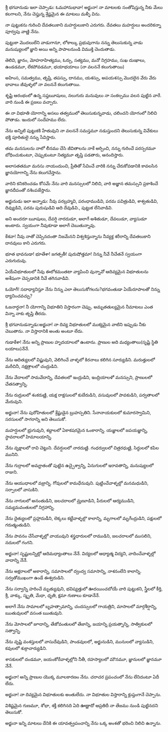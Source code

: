 శ్రీ భగవానుడు ఇలా చెప్పాడు: ఓమహానుభావా! అర్జునా! నా మాటలకు సంతోషిస్తున్న నీకు మేలు కలగాలని, నేను చెప్తున్న శ్రేష్టమైన ఈ మాటలు మళ్ళీ విను.

నా పుట్టుకను గురించి దేవతలుకాని మహర్షులుకాని ఎరుగరు. దేవతలు మహర్షులు అందరికన్నా పూర్వపు వాణ్ణి నేను.

పుట్టుకా మొదలులేని వాడుగానూ, లోకాల్కు ప్రభువుగాను నన్ను తెలుసుకున్న వాడు మనుష్యులలో జ్ఞాని అయి అన్ని పాపాలనుండి విముక్తి చెందుతాడు.

తెలివి, జ్ఞానం, మోహరాహిత్యము, ఓర్పు, సత్యము, మనో నిగ్రహము, సుఖ దుఃఖాలు, ఉండడమూ, లేకపోవడమూ, భయాభయాలు (నా వలననే కలుగుతాయి)

అహింస, సమత్వము, తృప్తి, తపస్సు, దానము, యశస్సు, అపయశస్సు మొదలైన వేరు వేరు భావాలు జీవుళ్ళలో నా వలననే కలుగుతాయి.

శృష్టి ఆరంభంలో ఉన్న సప్తౠషులు, నలుగురు మనువులు నా సంకల్పము వలన పుట్టిన వారే. వారి నుండి ఈ ప్రజలు వచ్చారు.

ఈ నా విభూతి యోగాన్ని అసలు తత్వములో తెలుసుకున్నవాడు, చలించని యోగంలో నిలిచి పోతాడు. ఇందులో సందేహము లేదు.

నేను అన్నిటి పుట్టుకకి హేతువుని నా వలననే సమస్తమూ నడుస్తుందని తెలుసుకున్న వివేకులు భక్తి పూరితులై నన్ను సేవిస్తారు.

తమ మనసులను నాలో లీనము చేసి జీవితాలను నాకే అర్పించి, నన్ను గురించే పరస్పరమూ బోధించుకుంటూ, చెప్పుకుంటూ నిత్యమూ తృప్తి పడతారు, ఆనందిస్తారు.

అలాసతతమూ మనసు నాయందుంచి, ప్రీతితో సేవించే వారికి నన్ను చేరుకోవడానికి కావలసిన జ్ఞానయోగాన్ని నేను కలుగచేస్తాను.

వారిని కనికరించడం కోసమే నేను వారి మనస్సులలో నిలిచి, వారి అజ్ఞాన తమస్సుని ప్రకాశించే జ్ఞానదీపంతో నశింపజేస్తాను.

అర్జునుడు ఇలా అన్నాడు: నీవు పరబ్రహ్మవి, పరంధాముడివి, పరమ పవిత్రుడివి, శాశ్వతుడివి, దివ్యుడివి, పరమ పురుషుడివి ఆది దేవుడివి., పుట్టుక లేనివాడివి.

అని అందరూ ౠషులు, దేవర్షి నారదుడూ, అలాగే అశితుడూ, దేవలుడూ, వ్యాసుడూ అంటారు. స్వయంగా నీవుకూడా అలాగే చెబుతున్నావు.

కేశవా! నీవు నాతో చెప్పినదంతా నిజమేనని విశ్వశిస్తున్నాను నీవ్యక్త శరీరాన్ని దేవతలుకాని దానవులు కాని ఎరుగరు.

భూత భావనుడా! భూతేశా! జగత్పతీ! పురుషోత్తమా! నిన్ను నీవే నీచేతనే స్వయంగా ఎరుగుదువు.

ఏయేవిభూతులలో నీవు ఈలోకమంతటా వ్యాపించి వున్నావో ఆదివ్యమైన విభూతులను అశేషంగా చెప్పడానికి నీవే తగినవాడివి.

ఓయోగీ! సదాధ్యానిస్తూ నేను నిన్ను ఎలా తెలుసుకోగలను?భగవంతుడా ఏయేరూపాలతో నిన్ను ధ్యానించవచ్చు?

ఓజనార్ధనా! నీ యోగాన్ని విభూతిని విస్తారంగా చెప్పు. అమృతతుల్యమైన నీమాటలు ఎంత విన్నా నాకు తృప్తి తీరదు.

శ్రీ భగవానుడన్నాడు:అర్జునా! నా దివ్య విభూతులలో ముక్యమైన వాటిని ఇప్పుడు నీకు చెబుతాను. నా విస్తారానికి అంతు అంటూ లేదు.

గుడాకేశా! నేను అన్ని ప్రాణుల హృదయాలలో ఉంటాను. ప్రాణుల అది మధ్యంతాలు(సృష్టి స్థితి లయాలు)నేనే.

నేను ఆదిత్యులలో విష్ణువుని, వెలిగించే వాళ్ళలో కిరనాలు కలిగిన సూర్యుడిని. మరుత్తులలో మరీచినీ, నక్షత్రాలలో చంద్రుడిని.

నేను వేదాలలో సామవేదాన్ని, దేవతలలో ఇంద్రుడిని, ఇంద్రియాలళో మనస్సుని, ప్రాణులలో చేతనత్వాన్ని.

నేను రుద్రులలో శంకరుణ్ణి, యక్ష రాక్షసులలో కుబేరుడిని, వసువులలో పావకుడిని, పర్వతాలలో మేరువుని.

అర్జునా! నేను పురోహితులలో శ్రేష్టుడైన బ్రుహస్పతిని. సేనానాయకులలో కుమారస్వామిని, సరసులలో సాగరాన్ని అని తెలుసుకో.

మహర్షులలో భ్రుగువుని, శబ్దాలలో ఏకాకషరమైన ఓంకారాన్ని. యజ్ఞాలలో జపయజ్ఞాన్ని, స్థావరాలలో హిమాలయాన్ని.

నేను వృక్షాలలో రావి చెట్టుని. దేవర్షులలో నారదుణ్ణి. గంధర్వులలో చిత్రరధుణ్ణి, సిద్ధులలో కపిల మునిని.

నేను గుర్రాలలో అమౄతంతో పుట్టిన ఉచ్చైశ్వాన్ని, ఏనుగులలో ఇరావతాన్ని, మనుష్యులలో రాజుని.

నేను ఆయుధాలలో వజ్రాన్ని. గోవులలో కామధేనువుని. పుట్టించేవాళ్ళల్లో మనమధుడిని, సర్పాలలో వాసుకిని.

నేను నాగులలో అనంతుడిని, జలచరాలలో వ్రుణూడిని, పీరులలో ఆర్యముడిని, సమ్యమవంతులలో నిగ్రహాన్ని.

నేను దైత్యులలో ప్రహ్లాదుడీని, లెక్కలు కట్టేవాళ్ళల్లొ కాలాన్ని, మృగాలలో మృగేంద్రుడిని, పక్షులలో గరుత్మంతుడిని.

నేను పావనం చేసేవాళ్ళల్లో వాయువుని శస్త్రధారులలో రాముడిని, జలచరాలలో ముసలిని, నదులలో గంగని.

అర్జునా! సృష్టులన్నిట్లో ఆదిమధ్యాంతాలు నేనే. విద్యలలో ఆధ్యాత్మ విద్యని, వాదించేవాళ్ళల్లో వాదాన్ని నేనే.

నేను అక్షరాలలో అకారాన్ని, సమాసాలలో ద్వంద్వ సమాసాన్ని, నాశనంలేని కాలాన్ని. సర్వతోముఖంగా ఉండే ఈశ్వరుడిని.

నేను సర్వాన్ని హరించే మృత్యువుని, భవిష్యత్తులో ఊదయించబోయే వారి పుట్టుకని, స్త్రీలలో కీర్తి, శ్రీ, వాక్కు, స్మృతి, మేధా, ధృతి, క్షమా గుణాలు కూడానేనే.

అలాగే నేను సామాలలో బృహత్సామాన్ని, చందస్సులలో గాయత్రిని, మాసాలలో మార్గశీర్షాన్ని, ఋతువులలో వసంత ఋతువుని.

నేను మోసాలలో జూదాన్ని, తేజోవంతులలో తేజాన్ని, జయాన్ని ప్రయత్నాన్ని, సాత్వికులలో సత్వాన్ని.

నేను వృష్టి వంశస్తులలో వాసుదేవుడిని, పాండవులలో, అర్జునుడిని, మునులలో వ్యాసుడిని, కవులలో శుక్రాచార్యుడిని.

శాసకులలో దండమూ, జయంకోరేవాళ్ళల్లోని నీతీ, రహస్యాలలో మౌనమూ, జ్ఞానులలో జ్ఞానమూ నేనే.

అర్జునా! అన్ని ప్రాణుల యొక్క మూలకారణం నేను. చరాచర ప్రపంచంలో నేను లేనిదంటూ ఏదీ లేదు.

అర్జునా! నా దివ్యమైన విభూతులకు అంతులేదు. నా విభూతుల విస్తారాన్ని క్లుప్తంగానే చెప్పాను.

విశిష్టమైన గుణమూ, శోభా, శక్తీ కలిగినది ఏది ఊణ్ణాదో ఆప్రతిదీ నా తేజము నుండి పుట్టినదని తెలుసుకో.

అర్జునా ఇన్ని మాటలు దేనికి ఈ యావత్ప్రపంచాన్ని నేను ఒక్క అంశతో భరించి నిలిచి ఉన్నాను.